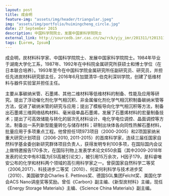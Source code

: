 ```yaml
---
layout: post
title: 成会明
feature-img: "assets/img/header/triangular.jpeg"
img: "assets/img/portfolio/huimingcheng_circle.jpg"
date: 27 September 2015
description: 中国科学院院士，发展中国家科学院院士
external_link: http://sourcedb.imr.cas.cn/zw/rck/yjy_imr/201311/t20131115_3978983.html
tags: [Lorem, Ipsum]
---
```


成会明，炭材料科学家、中国科学院院士、发展中国家科学院院士。1984年毕业于湖南大学化工系，1987年、1992年在中科院金属研究所获硕士和博士学位（在日本联合培养）。1993年至今在中国科学院金属研究所任副研究员、研究员，并担任先进炭材料研究部主任，2016年6月加盟清华-伯克利深圳学院，创建了低维材料与器件实验室并担任主任。

主要从事碳纳米管、石墨烯、其他二维材料等低维材料的制备、性能及应用等研究。提出了浮动催化剂化学气相沉积、非金属催化剂化学气相沉积制备碳纳米管等方法，促进了碳纳米管的研究与应用；提出了模板导向化学气相沉积等方法，制备出石墨烯三维网络结构材料、毫米级单晶石墨烯，发展了石墨烯材料的宏量制备技术；提出了可高效储能与转化的层次孔材料设计、电化学电位调控、晶面调控等方法，制备出一系列新型能量转化与储存材料；研制出块体各向同性热解石墨材料，批量应用于多项重点工程。他曾担任1项973项目（2000-2005）和2项国家纳米重大研究计划项目（2006-2010, 2011-2015）的首席科学家，连续三届任国家自然科学基金委创新研究群体项目负责人，获得发明专利100多项，在国际国内会议上做特邀报告170多次，在国际刊物上发表学术论文650余篇（其中2009-2018年发表的论文中有83篇为ESI高被引论文），被引用15万余次，H因子179，是科睿唯安公布的化学和材料两个领域的高引用科学家之一。曾获国家自然科学二等奖（2006,2017）、科技进步二等奖（2010）、何梁何利科学与技术进步奖（2010）、美国碳学会Charles E. Pettinos奖、德国SGL集团Felcht奖、美国化学会ACS Nano讲座奖等奖励。曾任《Carbon》副主编、《新型炭材料》主编，现任《Energy Storage Materials》主编、《Science China Materials》副主编。